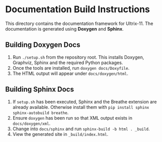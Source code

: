 # Documentation Build Instructions

This directory contains the documentation framework for Ultrix-11.
The documentation is generated using **Doxygen** and **Sphinx**.

## Building Doxygen Docs

1. Run `./setup.sh` from the repository root. This installs
   Doxygen, Graphviz, Sphinx and the required Python packages.
2. Once the tools are installed, run `doxygen docs/Doxyfile`.
3. The HTML output will appear under `docs/doxygen/html`.

## Building Sphinx Docs

1. If `setup.sh` has been executed, Sphinx and the Breathe extension are
   already available. Otherwise install them with
   `pip install sphinx sphinx-autobuild breathe`.
2. Ensure `doxygen` has been run so that XML output exists in `docs/doxygen/xml`.
3. Change into `docs/sphinx` and run `sphinx-build -b html . _build`.
4. View the generated site in `_build/index.html`.
